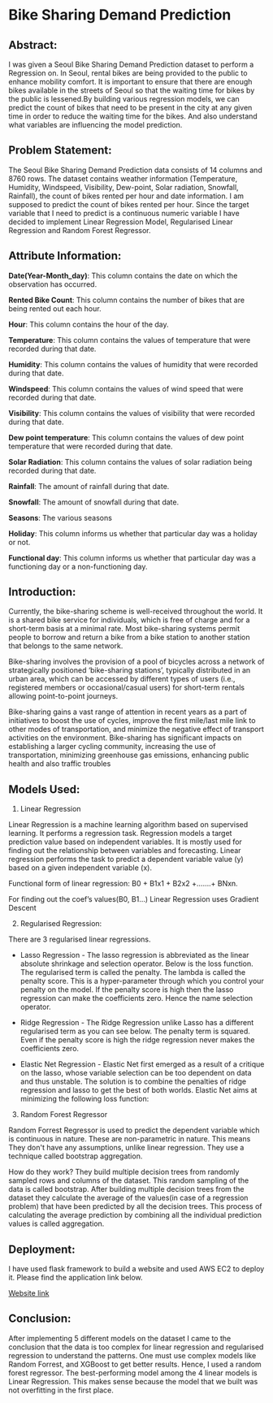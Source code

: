 # Bike Sharing Demand Prediction

## Abstract:

I was given a Seoul Bike Sharing Demand Prediction dataset to perform a Regression on. In Seoul, rental bikes are being provided to the public to enhance mobility comfort. It is important to ensure that there are enough bikes available in the streets of Seoul so that the waiting time for bikes by the public is lessened.By building various regression models, we can predict the count of bikes that need to be present in the city at any given time in order to reduce the waiting time for the bikes. And also understand what variables are influencing the model prediction.

## Problem Statement:

The Seoul Bike Sharing Demand Prediction data consists of 14 columns and 8760 rows. The dataset contains weather information (Temperature, Humidity, Windspeed, Visibility, Dew-point, Solar radiation, Snowfall, Rainfall), the count of bikes rented per hour and date information. I am supposed to predict the count of bikes rented per hour. Since the target variable that I need to predict is a continuous numeric variable I have decided to implement Linear Regression Model, Regularised Linear Regression and Random Forest Regressor.

## Attribute Information:

**Date(Year-Month_day)**: This column contains the date on which the observation has occurred.

**Rented Bike Count**: This column contains the number of bikes that are being rented out each hour.

**Hour**: This column contains the hour of the day.

**Temperature**: This column contains the values of temperature that were recorded during that date.

**Humidity**: This column contains the values of humidity that were recorded during that date.

**Windspeed**: This column contains the values of wind speed that were recorded during that date.

**Visibility**: This column contains the values of visibility that were recorded during that date.

**Dew point temperature**: This column contains the values of dew point temperature that were recorded during that date.

**Solar Radiation**: This column contains the values of solar radiation being recorded during that date.

**Rainfall**: The amount of rainfall during that date.

**Snowfall**: The amount of snowfall during that date.

**Seasons**: The various seasons 

**Holiday**: This column informs us whether that particular day was a holiday or not.

**Functional day**: This column informs us whether that particular day was a functioning day or a non-functioning day.

## Introduction:

Currently, the bike-sharing scheme is well-received throughout the world. It is a shared bike service for individuals, which is free of charge and for a short-term basis at a minimal rate. Most bike-sharing systems permit people to borrow and return a bike from a bike station to another station that belongs to the same network.

Bike-sharing involves the provision of a pool of bicycles across a network of strategically positioned ‘bike-sharing stations’, typically distributed in an urban area, which can be accessed by different types of users (i.e., registered members or occasional/casual users) for short-term rentals allowing point-to-point journeys.

Bike-sharing gains a vast range of attention in recent years as a part of initiatives to boost the use of cycles, improve the first mile/last mile link to other modes of transportation, and minimize the negative effect of transport activities on the environment. Bike-sharing has significant impacts on establishing a larger cycling community, increasing the use of transportation, minimizing greenhouse gas emissions, enhancing public health and also traffic troubles

## Models Used: 

1. Linear Regression

Linear Regression is a machine learning algorithm based on supervised learning. It performs a regression task. Regression models a target prediction value based on independent variables. It is mostly used for finding out the relationship between variables and forecasting. Linear regression performs the task to predict a dependent variable value (y) based on a given independent variable (x).

Functional form of linear regression: B0 + B1x1 + B2x2 +…….+ BNxn.

For finding out the coef’s values(B0, B1…) Linear Regression uses Gradient Descent

2. Regularised Regression:

There are 3 regularised linear regressions.

* Lasso Regression - The lasso regression is abbreviated as the linear absolute shrinkage and selection operator. Below is the loss function. The regularised term is called the penalty. The lambda is called the penalty score. This is a hyper-parameter through which you control your penalty on the model. If the penalty score is high then the lasso regression can make the coefficients zero. Hence the name selection operator.

* Ridge Regression - The Ridge Regression unlike Lasso has a different regularised term as you can see below. The penalty term is squared. Even if the penalty score is high the ridge regression never makes the coefficients zero.

* Elastic Net Regression - Elastic Net first emerged as a result of a critique on the lasso, whose variable selection can be too dependent on data and thus unstable. The solution is to combine the penalties of ridge regression and lasso to get the best of both worlds. Elastic Net aims at minimizing the following loss function:

3. Random Forest Regressor

Random Forrest Regressor is used to predict the dependent variable which is continuous in nature. These are non-parametric in nature. This means They don't have any assumptions, unlike linear regression. They use a technique called bootstrap aggregation.

How do they work?
They build multiple decision trees from randomly sampled rows and columns of the dataset. This random sampling of the data is called bootstrap. After building multiple decision trees from the dataset they calculate the average of the values(in case of a regression problem) that have been predicted by all the decision trees. This process of calculating the average prediction by combining all the individual prediction values is called aggregation.

## Deployment:

I have used flask framework to build a website and used AWS EC2 to deploy it. Please find the application link below.

[Website link](http://ec2-65-1-1-208.ap-south-1.compute.amazonaws.com:8080/)
## Conclusion:

After implementing 5 different models on the dataset I came to the conclusion that the data is too complex for linear regression and regularised regression to understand the patterns. One must use complex models like Random Forrest, and XGBoost to get better results. Hence, I used a random forest regressor. The best-performing model among the 4 linear models is Linear Regression. This makes sense because the model that we built was not overfitting in the first place.








